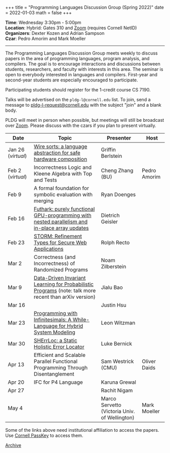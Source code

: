 +++
title = "Programming Languages Discussion Group (Spring 2022)"
date = 2022-01-03
math = false
+++

**Time**: Wednesday 3:30pm - 5:00pm <br/>
**Location**: Hybrid: Gates 310 and [Zoom][] (requires Cornell NetID) <br/>
**Organizers**: Dexter Kozen and Adrian Sampson <br/>
**Czar**: Pedro Amorim and Mark Moeller

---

The Programming Languages Discussion Group meets weekly to discuss papers in the
area of programming languages, program analysis, and compilers. The goal is to
encourage interactions and discussions between students, researchers, and
faculty with interests in this area. The seminar is open to everybody interested
in languages and compilers. First-year and second-year students are especially encouraged to participate. 

Participating students should register for the 1-credit course CS 7190.


Talks will be advertised on the `pldg-l@cornell.edu` list. To join, send a
message to [pldg-l-request@cornell.edu][join-pldg] with the subject "join" and a
blank body.

PLDG will meet in person when possible, but meetings will still be broadcast
over [Zoom][]. Please discuss with the czars if you plan to present virtually.


| Date    | Topic       | Presenter | Host |
|---------|-------------|-----------|------|
| Jan 26 (_virtual_) | [Wire sorts: a language abstraction for safe hardware composition][wiresorts] | Griffin Berlstein |  |
| Feb 2 (_virtual_) | Incorrectness Logic and Kleene Algebra with Top and Tests | Cheng Zhang (BU) | Pedro Amorim | 
| Feb 9 | A formal foundation for symbolic evaluation with merging | Ryan Doenges |  |
| Feb 16 | [Futhark: purely functional GPU-programming with nested parallelism and in-place array updates][futhark] | Dietrich Geisler |  |
| Feb 23 | [STORM: Refinement Types for Secure Web Applications][storm] | Rolph Recto |  |
| Mar 2 | Correctness (and Incorrectness) of Randomized Programs | Noam Zilberstein |  |
| Mar 9 | [Data-Driven Invariant Learning for Probabilistic Programs][learnpp] (note: talk more recent than arXiv version) | Jialu Bao |  |
| Mar 16 | | Justin Hsu |  | 
| Mar 23 | [Programming with Infinitesimals: A While-Language for Hybrid System Modeling][infinitesimals] | Leon Witzman |  |
| Mar 30 | [SHErrLoc: a Static Holistic Error Locator][sherrloc] | Luke Bernick |  |
| Apr 13 | Efficient and Scalable Parallel Functional Programming Through Disentanglement | Sam Westrick (CMU) | Oliver Daids |
| Apr 20 | IFC for P4 Language | Karuna Grewal |  |
| Apr 27 | | Rachit Nigam |  |
| May 4 | | Marco Servetto (Victoria Univ. of Wellington) | Mark Moeller |


[wiresorts]: https://dl.acm.org/doi/10.1145/3453483.3454037
[futhark]: https://dl.acm.org/doi/10.1145/3062341.3062354
[storm]: https://www.usenix.org/conference/osdi21/presentation/lehmann
[learnpp]:https://arxiv.org/abs/2106.05421
[infinitesimals]:https://dl.acm.org/doi/10.5555/2027223.2027263
[sherrloc]:https://www.microsoft.com/en-us/research/wp-content/uploads/2017/08/sherrloc-toplas.pdf

Some of the links above need institutional affiliation to access the papers.
Use [Cornell PassKey](https://www.library.cornell.edu/services/apps/passkey)
to access them.

[Archive](../)

[join-pldg]: mailto:pldg-l-request@cornell.edu?subject=join
[zoom]: https://cornell.zoom.us/j/231639869?pwd=UHNVcnY3ZXVydk5pcTRyQk5ncEhJZz09
